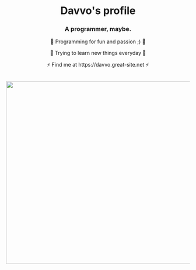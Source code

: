 <h1 align="center">Davvo's profile</h1>
<h3 align="center">A programmer, maybe.</h3>

<p align="center">🌌 Programming for fun and passion ;) 🌌</p>
<p align="center">🎊 Trying to learn new things everyday 🎊</p>
<p align="center">⚡ Find me at https://davvo.great-site.net ⚡</p>
</br>
<img src="https://steamuserimages-a.akamaihd.net/ugc/954101135156565426/21D9841F8E03ED30D91A7720388E1E8D3A464FC0/?imw=5000&imh=5000&ima=fit&impolicy=Letterbox&imcolor=%23000000&letterbox=false" style="width:1000px;height:500px;"></img>
